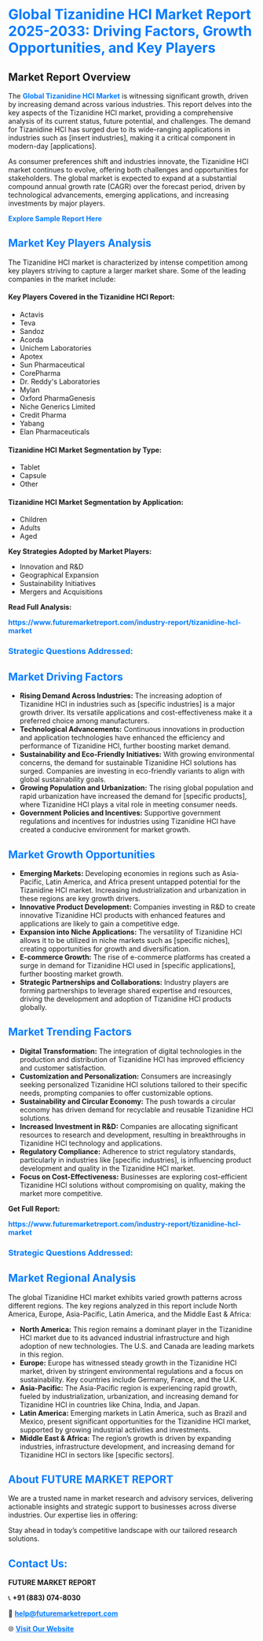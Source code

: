 <h1 style="color: #007BFF;">Global Tizanidine HCl Market Report 2025-2033: Driving Factors, Growth Opportunities, and Key Players</h1>

<section id="overview">
<h2>Market Report Overview</h2>
<p>The <a href="https://www.futuremarketreport.com/industry-report/tizanidine-hcl-market" style="color: #007BFF; text-decoration: none;"><strong>Global Tizanidine HCl Market</strong></a> is witnessing significant growth, driven by increasing demand across various industries. This report delves into the key aspects of the Tizanidine HCl market, providing a comprehensive analysis of its current status, future potential, and challenges. The demand for Tizanidine HCl has surged due to its wide-ranging applications in industries such as [insert industries], making it a critical component in modern-day [applications].</p>
<p>As consumer preferences shift and industries innovate, the Tizanidine HCl market continues to evolve, offering both challenges and opportunities for stakeholders. The global market is expected to expand at a substantial compound annual growth rate (CAGR) over the forecast period, driven by technological advancements, emerging applications, and increasing investments by major players.</p>
</section>

<section id="overview">
<p><a href="https://www.futuremarketreport.com/request-sample/reportId=88941" style="color: #007BFF; text-decoration: none;"><strong>Explore Sample Report Here</strong></a></p>
</section>

<section id="key-players">
<h2 style="color: #007BFF;">Market Key Players Analysis</h2>
<p>The Tizanidine HCl market is characterized by intense competition among key players striving to capture a larger market share. Some of the leading companies in the market include:</p>
<h4>Key Players Covered in the Tizanidine HCl Report:</h4>
<ul><li>Actavis</li><li>Teva</li><li>Sandoz</li><li>Acorda</li><li>Unichem Laboratories</li><li>Apotex</li><li>Sun Pharmaceutical</li><li>CorePharma</li><li>Dr. Reddy&#039;s Laboratories</li><li>Mylan</li><li>Oxford PharmaGenesis</li><li>Niche Generics Limited</li><li>Credit Pharma</li><li>Yabang</li><li>Elan Pharmaceuticals</li></ul>
<h4>Tizanidine HCl Market Segmentation by Type:</h4>
<ul><li>Tablet</li><li>Capsule</li><li>Other</li></ul>

<h4>Tizanidine HCl Market Segmentation by Application:</h4>
<ul><li>Children</li><li>Adults</li><li>Aged</li></ul>
<p><strong>Key Strategies Adopted by Market Players:</strong></p>
<ul>
<li>Innovation and R&D</li>
<li>Geographical Expansion</li>
<li>Sustainability Initiatives</li>
<li>Mergers and Acquisitions</li>
</ul>
</section>

<section>
<p><strong>Read Full Analysis: </strong></p><a href="https://www.futuremarketreport.com/industry-report/tizanidine-hcl-market" style="color: #007BFF; text-decoration: none;"><strong>https://www.futuremarketreport.com/industry-report/tizanidine-hcl-market</strong></a>
<h3 style="color: #007BFF;">Strategic Questions Addressed:</h3>
</section>

<section id="driving-factors">
<h2 style="color: #007BFF;">Market Driving Factors</h2>
<ul>
<li><strong>Rising Demand Across Industries:</strong> The increasing adoption of Tizanidine HCl in industries such as [specific industries] is a major growth driver. Its versatile applications and cost-effectiveness make it a preferred choice among manufacturers.</li>
<li><strong>Technological Advancements:</strong> Continuous innovations in production and application technologies have enhanced the efficiency and performance of Tizanidine HCl, further boosting market demand.</li>
<li><strong>Sustainability and Eco-Friendly Initiatives:</strong> With growing environmental concerns, the demand for sustainable Tizanidine HCl solutions has surged. Companies are investing in eco-friendly variants to align with global sustainability goals.</li>
<li><strong>Growing Population and Urbanization:</strong> The rising global population and rapid urbanization have increased the demand for [specific products], where Tizanidine HCl plays a vital role in meeting consumer needs.</li>
<li><strong>Government Policies and Incentives:</strong> Supportive government regulations and incentives for industries using Tizanidine HCl have created a conducive environment for market growth.</li>
</ul>
</section>

<section id="growth-opportunities">
<h2 style="color: #007BFF;">Market Growth Opportunities</h2>
<ul>
<li><strong>Emerging Markets:</strong> Developing economies in regions such as Asia-Pacific, Latin America, and Africa present untapped potential for the Tizanidine HCl market. Increasing industrialization and urbanization in these regions are key growth drivers.</li>
<li><strong>Innovative Product Development:</strong> Companies investing in R&D to create innovative Tizanidine HCl products with enhanced features and applications are likely to gain a competitive edge.</li>
<li><strong>Expansion into Niche Applications:</strong> The versatility of Tizanidine HCl allows it to be utilized in niche markets such as [specific niches], creating opportunities for growth and diversification.</li>
<li><strong>E-commerce Growth:</strong> The rise of e-commerce platforms has created a surge in demand for Tizanidine HCl used in [specific applications], further boosting market growth.</li>
<li><strong>Strategic Partnerships and Collaborations:</strong> Industry players are forming partnerships to leverage shared expertise and resources, driving the development and adoption of Tizanidine HCl products globally.</li>
</ul>
</section>

<section id="trending-factors">
<h2 style="color: #007BFF;">Market Trending Factors</h2>
<ul>
<li><strong>Digital Transformation:</strong> The integration of digital technologies in the production and distribution of Tizanidine HCl has improved efficiency and customer satisfaction.</li>
<li><strong>Customization and Personalization:</strong> Consumers are increasingly seeking personalized Tizanidine HCl solutions tailored to their specific needs, prompting companies to offer customizable options.</li>
<li><strong>Sustainability and Circular Economy:</strong> The push towards a circular economy has driven demand for recyclable and reusable Tizanidine HCl solutions.</li>
<li><strong>Increased Investment in R&D:</strong> Companies are allocating significant resources to research and development, resulting in breakthroughs in Tizanidine HCl technology and applications.</li>
<li><strong>Regulatory Compliance:</strong> Adherence to strict regulatory standards, particularly in industries like [specific industries], is influencing product development and quality in the Tizanidine HCl market.</li>
<li><strong>Focus on Cost-Effectiveness:</strong> Businesses are exploring cost-efficient Tizanidine HCl solutions without compromising on quality, making the market more competitive.</li>
</ul>
</section>

<section>
<p><strong>Get Full Report: </strong></p><a href="https://www.futuremarketreport.com/industry-report/tizanidine-hcl-market" style="color: #007BFF; text-decoration: none;"><strong>https://www.futuremarketreport.com/industry-report/tizanidine-hcl-market</strong></a>
<h3 style="color: #007BFF;">Strategic Questions Addressed:</h3>
</section>


<section id="regional-analysis">
<h2 style="color: #007BFF;">Market Regional Analysis</h2>
<p>The global Tizanidine HCl market exhibits varied growth patterns across different regions. The key regions analyzed in this report include North America, Europe, Asia-Pacific, Latin America, and the Middle East & Africa:</p>
<ul>
<li><strong>North America:</strong> This region remains a dominant player in the Tizanidine HCl market due to its advanced industrial infrastructure and high adoption of new technologies. The U.S. and Canada are leading markets in this region.</li>
<li><strong>Europe:</strong> Europe has witnessed steady growth in the Tizanidine HCl market, driven by stringent environmental regulations and a focus on sustainability. Key countries include Germany, France, and the U.K.</li>
<li><strong>Asia-Pacific:</strong> The Asia-Pacific region is experiencing rapid growth, fueled by industrialization, urbanization, and increasing demand for Tizanidine HCl in countries like China, India, and Japan.</li>
<li><strong>Latin America:</strong> Emerging markets in Latin America, such as Brazil and Mexico, present significant opportunities for the Tizanidine HCl market, supported by growing industrial activities and investments.</li>
<li><strong>Middle East & Africa:</strong> The region’s growth is driven by expanding industries, infrastructure development, and increasing demand for Tizanidine HCl in sectors like [specific sectors].</li>
</ul>
</section>

<footer>
<h2 style="color: #007BFF;">About FUTURE MARKET REPORT</h2>
<p>We are a trusted name in market research and advisory services, delivering actionable insights and strategic support to businesses across diverse industries. Our expertise lies in offering:</p>

<p>Stay ahead in today’s competitive landscape with our tailored research solutions.</p>

<h2 style="color: #007BFF;">Contact Us:</h2>
<p><strong>FUTURE MARKET REPORT</strong></p>
<p>📞 <strong>+91 (883) 074-8030</strong></p>
<p>📧 <strong><a href="mailto:help@futuremarketreport.com" style="color: #007BFF;">help@futuremarketreport.com</a></strong></p>
<p>🌐 <strong><a href="https://www.futuremarketreport.com/" style="color: #007BFF;">Visit Our Website</a></strong></p>
</footer>
